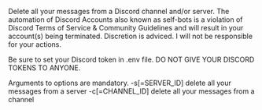 Delete all your messages from a Discord channel and/or server.
The automation of Discord Accounts also known as self-bots is a violation of Discord Terms of Service & Community Guidelines and will result in your account(s) being terminated. Discretion is adviced. I will not be responsible for your actions.

Be sure to set your Discord token in .env file.
DO NOT GIVE YOUR DISCORD TOKENS TO ANYONE.

Arguments to options are mandatory.
  -s[=SERVER_ID]          delete all your messages from a server
  -c[=CHANNEL_ID]         delete all your messages from a channel
